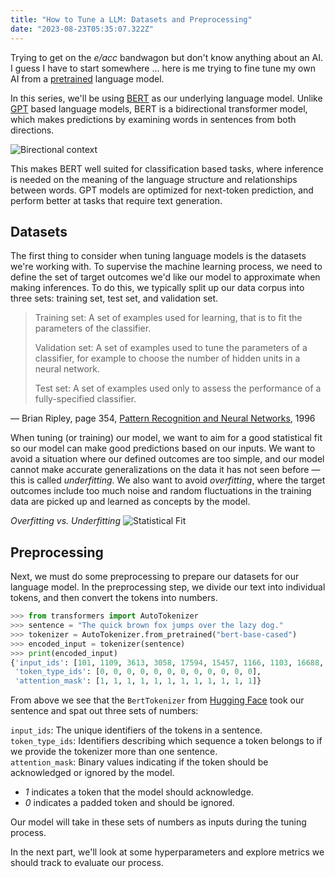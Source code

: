 ```yaml
---
title: "How to Tune a LLM: Datasets and Preprocessing"
date: "2023-08-23T05:35:07.322Z"
---
```


Trying to get on the _e/acc_ bandwagon but don't know anything about an AI. I guess I have to start somewhere ... here is me trying to fine tune my own AI from a [pretrained](https://blogs.nvidia.com/blog/2022/12/08/what-is-a-pretrained-ai-model/) language model.

In this series, we'll be using [BERT](<https://en.wikipedia.org/wiki/BERT_(language_model)>) as our underlying language model. Unlike [GPT](https://en.wikipedia.org/wiki/Generative_pre-trained_transformer) based language models, BERT is a bidirectional transformer model, which makes predictions by examining words in sentences from both directions.

![Birectional context](https://michaelhly.github.io/assets/tune-llm-one/bidirectional-context.png)

This makes BERT well suited for classification based tasks, where inference is needed on the meaning of the language structure and relationships between words. GPT models are optimized for next-token prediction, and perform better at tasks that require text generation.

## Datasets

The first thing to consider when tuning language models is the datasets we're working with. To supervise the machine learning process, we need to define the set of target outcomes we'd like our model to approximate when making inferences. To do this, we typically split up our data corpus into three sets: training set, test set, and validation set.

> Training set: A set of examples used for learning, that is to fit the parameters of the classifier.
>
> Validation set: A set of examples used to tune the parameters of a classifier, for example to choose the number of hidden units in a neural network.
>
> Test set: A set of examples used only to assess the performance of a fully-specified classifier.

— Brian Ripley, page 354, [Pattern Recognition and Neural Networks](https://www.amazon.com/Pattern-Recognition-Neural-Networks-Ripley/dp/0521460867/ref=as_li_ss_tl?dchild=1&keywords=Pattern+Recognition+and+Neural+Networks&qid=1597365594&sr=8-3&linkCode=sl1&tag=inspiredalgor-20&linkId=2507606de5f6bab2d4dba3e797eac0e2&language=en_US), 1996

When tuning (or training) our model, we want to aim for a good statistical fit so our model can make good predictions based on our inputs. We want to avoid a situation where our defined outcomes are too simple, and our model cannot make accurate generalizations on the data it has not seen before — this is called _underfitting_. We also want to avoid _overfitting_, where the target outcomes include too much noise and random fluctuations in the training data are picked up and learned as concepts by the model.

_Overfitting vs. Underfitting_
![Statistical Fit](https://michaelhly.github.io/assets/tune-llm-one/statistical-fit.svg)

## Preprocessing

Next, we must do some preprocessing to prepare our datasets for our language model. In the preprocessing step, we divide our text into individual tokens, and then convert the tokens into numbers.

```python
>>> from transformers import AutoTokenizer
>>> sentence = "The quick brown fox jumps over the lazy dog."
>>> tokenizer = AutoTokenizer.from_pretrained("bert-base-cased")
>>> encoded_input = tokenizer(sentence)
>>> print(encoded_input)
{'input_ids': [101, 1109, 3613, 3058, 17594, 15457, 1166, 1103, 16688, 3676, 119, 102],
 'token_type_ids': [0, 0, 0, 0, 0, 0, 0, 0, 0, 0, 0, 0],
 'attention_mask': [1, 1, 1, 1, 1, 1, 1, 1, 1, 1, 1, 1]}
```

From above we see that the `BertTokenizer` from [Hugging Face](https://huggingface.co/bert-base-cased) took our sentence and spat out three sets of numbers:

`input_ids`: The unique identifiers of the tokens in a sentence.\
`token_type_ids`: Identifiers describing which sequence a token belongs to if we provide the tokenizer more than one sentence.\
`attention_mask`: Binary values indicating if the token should be acknowledged or ignored by the model.

- _1_ indicates a token that the model should acknowledge.
- _0_ indicates a padded token and should be ignored.

Our model will take in these sets of numbers as inputs during the tuning process.

In the next part, we'll look at some hyperparameters and explore metrics we should track to evaluate our process.
